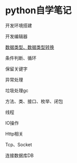 # python自学笔记

开发环境搭建

开发编辑器

[数据类型、数据类型转换](/数据类型、数据类型转换.md)

条件判断、循环

保留关键字

异常处理

垃圾处理gc

方法、类、接口、枚举、闭包

线程

IO操作

Http相关

Tcp、Socket

连接数据库DB

